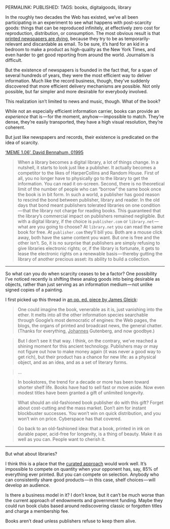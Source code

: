PERMALINK: 
PUBLISHED: 
TAGS: books, digitalgoods, library

In the roughly two decades the Web has existed, we’ve all been participating in
an experiment to see what happens with post-scarcity goods: things that can be
reproduced infinitely, at effectively zero cost for reproduction, distribution,
or consumption. The most obvious result is that [printed newspapers are
dying][delnewec], because they try to be as temporarily-relevant and
discardable as email. To be sure, it’s hard for an kid in a bedroom to make a
product as high-quality as the <span class='newspaper'>New York Times</span>,
and even harder to get good reporting from around the world. Journalism is
difficult.

 [delnewec]: http://delicious.com/stilist/newspaper%20economics

But the existence of newspapers is founded in the fact that, for a span of
several hundreds of years, they were the most efficient way to deliver
information. Much like the record business, though, they’ve suddenly discovered
that more efficient delivery mechanisms are possible. Not only possible, but
far simpler and more desirable for everybody involved.

This realization isn’t limited to news and music, though. What of the book?

While not an especially efficient information carrier, books can provide an
*experience* that is — for the moment, anyhow — impossible to match. They’re
dense, they’re easily transported, they have a high visual resolution, they’re
coherent.

But just like newspapers and records, their existence is predicated on the
idea of scarcity.

[‘MEME 1.06’, David Bennahum, 01995][me106]

> When a library becomes a digital library, a lot of things change. In a
> nutshell, it starts to look just like a publisher. It actually becomes a
> competitor to the likes of <span class='company'>HarperCollins</span> and
> <span class='company'>Random House</span>. First of all, you no longer have
> to physically go to the library to get the information. You can read it
> on-screen. Second, there is no theoretical limit of the number of people who
> can “borrow” the same book once the book is in bit form. In such a world, a
> publisher has good reason to rescind the bond between publisher, library and
> reader. In the old days that bond meant publishers tolerated libraries on one
> condition — that the library not charge for reading books. This guaranteed
> that the library’s commercial impact on publishers remained negligible. But
> with a digital library, if the choice is `publisher.com` or
> `library.net` — what are you going to choose? At `library.net` you can
> read the same book for free. At `publisher.com` they’ll bill you. Both are a
> mouse click away, both have the same content you want. But one is free and
> the other isn’t. So, it is no surprise that publishers are simply refusing to
> give libraries electronic rights; or, if the library is fortunate, it gets to
> lease the electronic rights on a renewable basis — thereby gutting the
> library of another precious asset: its ability to build a collection.

 [me106]: http://memex.org/meme1-06.html

* * *

So what can you do when scarcity ceases to be a factor? One possibility I’ve
noticed recently is shifting these analog goods into being desirable as
objects, rather than just serving as an information medium — not unlike
signed copies of a painting.

I first picked up this thread in [an <abbr>op. ed.</abbr> piece by James
Gleick][gleick]:

 [gleick]: http://nytimes.com/2008/11/30/opinion/30gleick.html "‘How to Publish Without Perishing’, 02008, New York Times"

> One could imagine the book, venerable as it is, just vanishing into the
> ether. It melts into all the other information species searchable through
> <span class='company'>Google</span>’s most democratic of engines: the Web
> pages, the blogs, the organs of printed and broadcast news, the general
> chatter. (Thanks for everything, <span class='person'><ins>Johannes</ins>
> Gutenberg</span>, and now goodbye.)

> But I don’t see it that way. I think, on the contrary, we’ve reached a
> shining moment for this ancient technology. Publishers may or may not figure
> out how to make money again (it was never a good way to get rich), but their
> product has a chance for new life: as a physical object, and as an idea, and
> as a set of literary forms.

> …

> In bookstores, the trend for a decade or more has been toward shorter shelf
> life. Books have had to sell fast or move aside. Now even modest titles have
> been granted a gift of unlimited longevity.

> What should an old-fashioned book publisher do with this gift? Forget about
> cost-cutting and the mass market. Don’t aim for instant blockbuster
> successes. You won’t win on quick distribution, and you won’t win on price.
> Cyberspace has that covered.

> Go back to an old-fashioned idea: that a book, printed in ink on durable
> paper, acid-free for longevity, is a thing of beauty. Make it as well as you
> can. People want to cherish it.

* * *

But what about libraries?

I think this is a place that the [curated approach][curation] would work well.
It’s impossible to compete on quantity when your opponent has, say, 85% of
everything ever printed. But you can compete on selection. Anybody who can
consistently share good products — in this case, shelf choices — will
develop an audience. 

 [curation]: http://ratafia.info/post/72455036/the-crate-and-barrel-story

Is there a business model in it? I don’t know, but it can’t be much worse than
the current approach of endowments and government funding. Maybe they could
run book clubs based around rediscovering classic or forgotten titles and
charge a membership fee.

Books aren’t dead unless publishers refuse to keep them alive.
